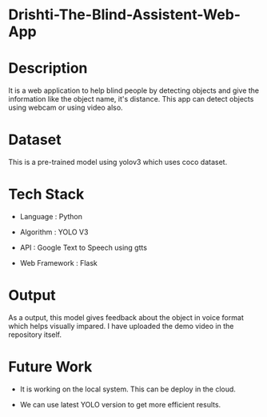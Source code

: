 # Drishti-The-Blind-Assistent-Web-App

# Description
It is a web application to help blind people by detecting objects and give the information like the object name, it's distance. This app can detect objects using webcam or using video also.

# Dataset
This is a pre-trained model using yolov3 which uses coco dataset.

# Tech Stack

- Language : Python

- Algorithm : YOLO V3

- API : Google Text to Speech using gtts

- Web Framework : Flask

# Output
As a output, this model gives feedback about the object in voice format which helps visually impared.
I have uploaded the demo video in the repository itself.

# Future Work
- It is working on the local system. This can be deploy in the cloud.

- We can use latest YOLO version to get more efficient results.

